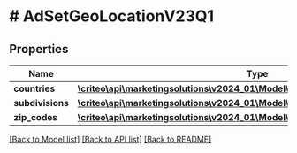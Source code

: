 # # AdSetGeoLocationV23Q1

## Properties

Name | Type | Description | Notes
------------ | ------------- | ------------- | -------------
**countries** | [**\criteo\api\marketingsolutions\v2024_01\Model\NillableAdSetTargetingRuleV23Q1**](NillableAdSetTargetingRuleV23Q1.md) |  | [optional]
**subdivisions** | [**\criteo\api\marketingsolutions\v2024_01\Model\NillableAdSetTargetingRuleV23Q1**](NillableAdSetTargetingRuleV23Q1.md) |  | [optional]
**zip_codes** | [**\criteo\api\marketingsolutions\v2024_01\Model\NillableAdSetTargetingRuleV23Q1**](NillableAdSetTargetingRuleV23Q1.md) |  | [optional]

[[Back to Model list]](../../README.md#models) [[Back to API list]](../../README.md#endpoints) [[Back to README]](../../README.md)
